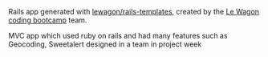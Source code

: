 Rails app generated with [lewagon/rails-templates](https://github.com/lewagon/rails-templates), created by the [Le Wagon coding bootcamp](https://www.lewagon.com) team.

MVC app which used ruby on rails and had many features such as Geocoding, Sweetalert designed in a team in project week
